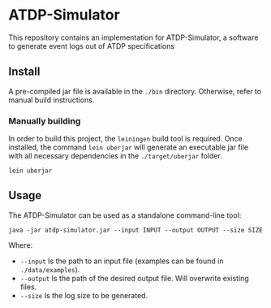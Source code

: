 # ATDP-Simulator

This repository contains an implementation for ATDP-Simulator, a software to generate event logs out of ATDP specifications

## Install

A pre-compiled jar file is available in the `./bin` directory. Otherwise, refer to manual build instructions.

### Manually building

In order to build this project, the `leiningen` build tool is required. Once installed, the command `lein uberjar` will generate an executable jar file with all necessary dependencies in the `./target/uberjar` folder.

```lein uberjar```

## Usage

The ATDP-Simulator can be used as a standalone command-line tool:

```
java -jar atdp-simulator.jar --input INPUT --output OUTPUT --size SIZE
```

Where:

- `--input` Is the path to an input file (examples can be found in `./data/examples`).
- `--output` Is the path of the desired output file. Will overwrite existing files.
- `--size` Is the log size to be generated.


